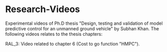 # Research-Videos
Experimental videos of Ph.D thesis "Design, testing and validation of model predictive control for an unmanned ground vehicle" by Subhan Khan. The following videos relates to the thesis chapters:


RAL_3: Video related to chapter 6 (Cost to go function "HMPC").

